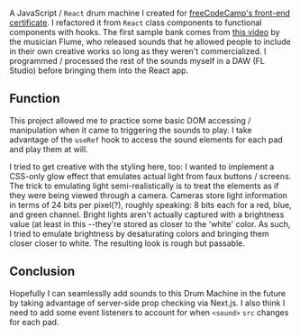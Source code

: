 A JavaScript / `React` drum machine I created for [freeCodeCamp's front-end certificate]. I refactored it from `React` class components to functional components with hooks. The first sample bank comes from [this video] by the musician Flume, who released sounds that he allowed people to include in their own creative works so long as they weren't commercialized. I programmed / processed the rest of the sounds myself in a DAW (FL Studio) before bringing them into the React app.

## Function

This project allowed me to practice some basic DOM accessing / manipulation when it came to triggering the sounds to play. I take advantage of the `useRef` hook to access the sound elements for each pad and play them at will.

I tried to get creative with the styling here, too: I wanted to implement a CSS-only glow effect that emulates actual light from faux buttons / screens. The trick to emulating light semi-realistically is to treat the elements as if they were being viewed through a camera. Cameras store light information in terms of 24 bits per pixel(?), roughly speaking: 8 bits each for a red, blue, and green channel. Bright lights aren't actually captured with a brightness value (at least in this --they're stored as closer to the 'white' color. As such, I tried to emulate brightness by desaturating colors and bringing them closer closer to white. The resulting look is rough but passable.

## Conclusion

Hopefully I can seamlesslly add sounds to this Drum Machine in the future by taking advantage of server-side prop checking via Next.js. I also think I need to add some event listeners to account for when `<sound>` `src` changes for each pad.



[freeCodeCamp's front-end certificate]: https://www.freecodecamp.org/learn/front-end-development-libraries/front-end-development-libraries-projects/build-a-drum-machine
[this video]: https://www.youtube.com/watch?v=tJLGq8O4baE
